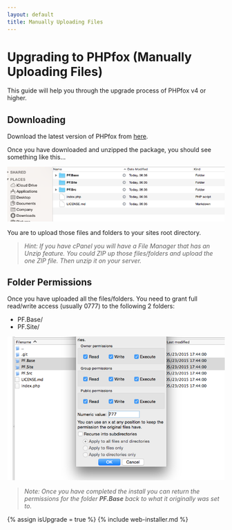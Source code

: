```yaml
---
layout: default
title: Manually Uploading Files
---
```

# Upgrading to PHPfox (Manually Uploading Files)

This guide will help you through the upgrade process of PHPfox v4 or higher.

## Downloading

Download the latest version of PHPfox from [here](https://github.com/moxi9/phpfox-dist/archive/master.zip).

Once you have downloaded and unzipped the package, you should see something like this...

![](/assets/img/files.png)

You are to upload those files and folders to your sites root directory.

> *Hint: If you have cPanel you will have a File Manager that has an Unzip feature. You could ZIP up those files/folders and upload the one ZIP file.
> Then unzip it on your server.*

## Folder Permissions

Once you have uploaded all the files/folders. You need to grant full read/write access (usually 0777) to the following 2 folders:

* PF.Base/
* PF.Site/

![](/assets/img/permission.png)

> *Note: Once you have completed the install you can return the permissions for the folder **PF.Base** back to what it originally was set to.*

{% assign isUpgrade = true %}
{% include web-installer.md %}